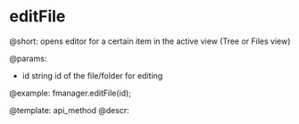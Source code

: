 editFile
=============

@short:
	opens editor for a certain item in the active view (Tree or Files view)

@params:
- id		string			id of the file/folder for editing



@example:
fmanager.editFile(id);

@template:	api_method
@descr:

